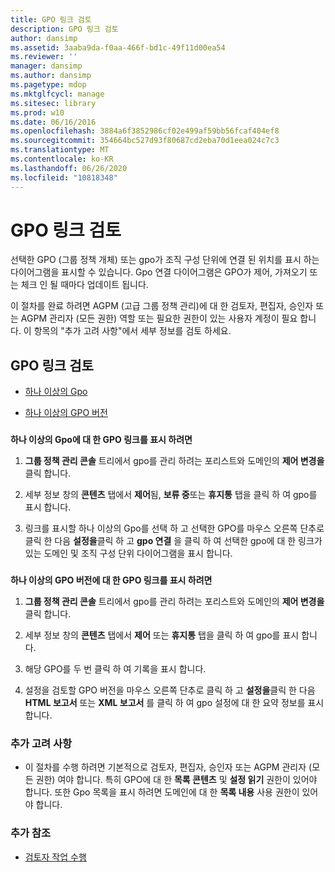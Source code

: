 ```yaml
---
title: GPO 링크 검토
description: GPO 링크 검토
author: dansimp
ms.assetid: 3aaba9da-f0aa-466f-bd1c-49f11d00ea54
ms.reviewer: ''
manager: dansimp
ms.author: dansimp
ms.pagetype: mdop
ms.mktglfcycl: manage
ms.sitesec: library
ms.prod: w10
ms.date: 06/16/2016
ms.openlocfilehash: 3884a6f3852986cf02e499af59bb56fcaf404ef8
ms.sourcegitcommit: 354664bc527d93f80687cd2eba70d1eea024c7c3
ms.translationtype: MT
ms.contentlocale: ko-KR
ms.lasthandoff: 06/26/2020
ms.locfileid: "10818348"
---
```

# GPO 링크 검토


선택한 GPO (그룹 정책 개체) 또는 gpo가 조직 구성 단위에 연결 된 위치를 표시 하는 다이어그램을 표시할 수 있습니다. Gpo 연결 다이어그램은 GPO가 제어, 가져오기 또는 체크 인 될 때마다 업데이트 됩니다.

이 절차를 완료 하려면 AGPM (고급 그룹 정책 관리)에 대 한 검토자, 편집자, 승인자 또는 AGPM 관리자 (모든 권한) 역할 또는 필요한 권한이 있는 사용자 계정이 필요 합니다. 이 항목의 "추가 고려 사항"에서 세부 정보를 검토 하세요.

## GPO 링크 검토


-   [하나 이상의 Gpo](#bkmk-gpos)

-   [하나 이상의 GPO 버전](#bkmk-gpo-versions)

### <a href="" id="bkmk-gpos"></a>

**하나 이상의 Gpo에 대 한 GPO 링크를 표시 하려면**

1.  **그룹 정책 관리 콘솔** 트리에서 gpo를 관리 하려는 포리스트와 도메인의 **제어 변경을** 클릭 합니다.

2.  세부 정보 창의 **콘텐츠** 탭에서 **제어**됨, **보류 중**또는 **휴지통** 탭을 클릭 하 여 gpo를 표시 합니다.

3.  링크를 표시할 하나 이상의 Gpo를 선택 하 고 선택한 GPO를 마우스 오른쪽 단추로 클릭 한 다음 **설정을**클릭 하 고 **gpo 연결** 을 클릭 하 여 선택한 gpo에 대 한 링크가 있는 도메인 및 조직 구성 단위 다이어그램을 표시 합니다.

### <a href="" id="bkmk-gpo-versions"></a>

**하나 이상의 GPO 버전에 대 한 GPO 링크를 표시 하려면**

1.  **그룹 정책 관리 콘솔** 트리에서 gpo를 관리 하려는 포리스트와 도메인의 **제어 변경을** 클릭 합니다.

2.  세부 정보 창의 **콘텐츠** 탭에서 **제어** 또는 **휴지통** 탭을 클릭 하 여 gpo를 표시 합니다.

3.  해당 GPO를 두 번 클릭 하 여 기록을 표시 합니다.

4.  설정을 검토할 GPO 버전을 마우스 오른쪽 단추로 클릭 하 고 **설정을**클릭 한 다음 **HTML 보고서** 또는 **XML 보고서** 를 클릭 하 여 gpo 설정에 대 한 요약 정보를 표시 합니다.

### 추가 고려 사항

-   이 절차를 수행 하려면 기본적으로 검토자, 편집자, 승인자 또는 AGPM 관리자 (모든 권한) 여야 합니다. 특히 GPO에 대 한 **목록 콘텐츠** 및 **설정 읽기** 권한이 있어야 합니다. 또한 Gpo 목록을 표시 하려면 도메인에 대 한 **목록 내용** 사용 권한이 있어야 합니다.

### 추가 참조

-   [검토자 작업 수행](performing-reviewer-tasks-agpm40.md)

 

 





